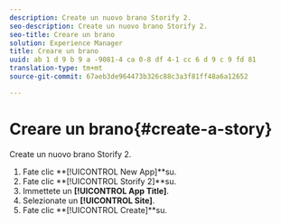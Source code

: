 ```yaml
---
description: Create un nuovo brano Storify 2.
seo-description: Create un nuovo brano Storify 2.
seo-title: Creare un brano
solution: Experience Manager
title: Creare un brano
uuid: ab 1 d 9 b 9 a -9081-4 ca 0-8 df 4-1 cc 6 d 9 c 9 fd 81
translation-type: tm+mt
source-git-commit: 67aeb3de964473b326c88c3a3f81ff48a6a12652

---
```



# Creare un brano{#create-a-story}

Create un nuovo brano Storify 2.

1. Fate clic **[!UICONTROL New App]**su.
1. Fate clic **[!UICONTROL Storify 2]**su.
1. Immettete un **[!UICONTROL App Title]**.
1. Selezionate un **[!UICONTROL Site]**.
1. Fate clic **[!UICONTROL Create]**su.
